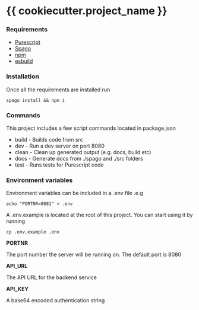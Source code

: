 {{ cookiecutter.project_name }}
===

### Requirements

* [Purescript](https://github.com/purescript/purescript)
* [Spago](https://github.com/spacchetti/spago)
* [npm](https://www.npmjs.com/)
* [esbuild](https://esbuild.github.io/) 

### Installation

Once all the requirements are installed run

    spago install && npm i

### Commands

This project includes a few script commands located in package.json

* build   - Builds code from src
* dev     - Run a dev server on port 8080
* clean   - Clean up generated output (e.g. docs, build etc)
* docs    - Generate docs from ./spago and ./src folders
* test    - Runs tests for Purescript code

### Environment variables

Environment variables can be included in a .env file .e.g

    echo "PORTNR=8081" > .env

A .env.example is located at the root of this project. You can start using it
by running 

    cp .env.example .env

**PORTNR**

The port number the server will be running on. The default port is 8080

**API_URL**

The API URL for the backend service

**API_KEY**

A base64 encoded authentication string

